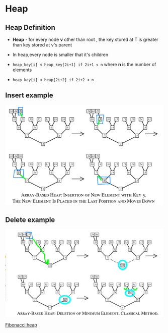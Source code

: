 Heap
=======

## Heap Definition

* **Heap** - for every node **v** other than root , the key stored at T is greater than key stored at v's parent 

* In heap,every node is smaller that it's children
* `heap_key[i] < heap_key[2i+1] if 2i+1 < n` where **n** is the number of elements
* `heap_key[i] < heap[2i+2] if 2i+2 < n`

## Insert example

![Heap insert example](heap.png)

## Delete example


![Heap delete example](heap_delete.png)

[Fibonacci heap](FibonacciHeap)
